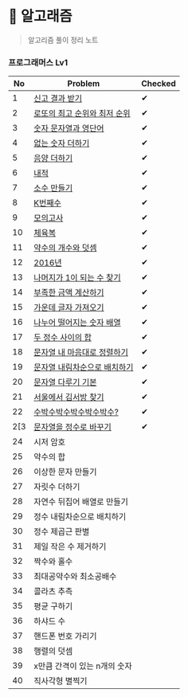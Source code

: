 # 🐳 알고래즘

> 알고리즘 풀이 정리 노트

### 프로그래머스 Lv1

| No  | Problem                                                                             | Checked |
| --- | ----------------------------------------------------------------------------------- | ------- |
| 1   | [신고 결과 받기](https://school.programmers.co.kr/learn/courses/30/lessons/92334)         | ✔       |
| 2   | [로또의 최고 순위와 최저 순위](https://school.programmers.co.kr/learn/courses/30/lessons/77484) | ✔       |
| 3   | [숫자 문자열과 영단어](https://school.programmers.co.kr/learn/courses/30/lessons/81301)      | ✔       |
| 4   | [없는 숫자 더하기](https://school.programmers.co.kr/learn/courses/30/lessons/86051)        | ✔       |
| 5   | [음양 더하기](https://school.programmers.co.kr/learn/courses/30/lessons/76501)           | ✔       |
| 6   | [내적](https://school.programmers.co.kr/learn/courses/30/lessons/70128)               | ✔       |
| 7   | [소수 만들기](https://school.programmers.co.kr/learn/courses/30/lessons/12977)           | ✔       |
| 8   | [K번째수](https://school.programmers.co.kr/learn/courses/30/lessons/42748)             | ✔       |
| 9   | [모의고사](https://school.programmers.co.kr/learn/courses/30/lessons/42840)             | ✔       |
| 10  | [체육복](https://school.programmers.co.kr/learn/courses/30/lessons/42862)              | ✔       |
| 11  | [약수의 개수와 덧셈](https://school.programmers.co.kr/learn/courses/30/lessons/77884)       | ✔       |
| 12  | [2016년](https://school.programmers.co.kr/learn/courses/30/lessons/12901)            | ✔       |
| 13  | [나머지가 1이 되는 수 찾기](https://school.programmers.co.kr/learn/courses/30/lessons/87389)  | ✔       |
| 14  | [부족한 금액 계산하기](https://school.programmers.co.kr/learn/courses/30/lessons/82612)      | ✔       |
| 15  | [가운데 글자 가져오기](https://school.programmers.co.kr/learn/courses/30/lessons/12903)      | ✔       |
| 16  | [나누어 떨어지는 숫자 배열](https://school.programmers.co.kr/learn/courses/30/lessons/12910)   | ✔       |
| 17  | [두 정수 사이의 합](https://school.programmers.co.kr/learn/courses/30/lessons/12912)       | ✔       |
| 18  | [문자열 내 마음대로 정렬하기](https://school.programmers.co.kr/learn/courses/30/lessons/12915)  | ✔       |
| 19  | [문자열 내림차순으로 배치하기](https://school.programmers.co.kr/learn/courses/30/lessons/12917)  | ✔       |
| 20  | [문자열 다루기 기본](https://school.programmers.co.kr/learn/courses/30/lessons/12918)       | ✔       |
| 21  | [서울에서 김서방 찾기](https://school.programmers.co.kr/learn/courses/30/lessons/12919)      | ✔       |
| 22  | [수박수박수박수박수박수?](https://school.programmers.co.kr/learn/courses/30/lessons/12922)     | ✔       |
| 2[3 | [문자열을 정수로 바꾸기](https://school.programmers.co.kr/learn/courses/30/lessons/12925)     | ✔       |
| 24  | 시저 암호                                                                               |         |
| 25  | 약수의 합                                                                               |         |
| 26  | 이상한 문자 만들기                                                                          |         |
| 27  | 자릿수 더하기                                                                             |         |
| 28  | 자연수 뒤집어 배열로 만들기                                                                     |         |
| 29  | 정수 내림차순으로 배치하기                                                                      |         |
| 30  | 정수 제곱근 판별                                                                           |         |
| 31  | 제일 작은 수 제거하기                                                                        |         |
| 32  | 짝수와 홀수                                                                              |         |
| 33  | 최대공약수와 최소공배수                                                                        |         |
| 34  | 콜라츠 추측                                                                              |         |
| 35  | 평균 구하기                                                                              |         |
| 36  | 하샤드 수                                                                               |         |
| 37  | 핸드폰 번호 가리기                                                                          |         |
| 38  | 행렬의 덧셈                                                                              |         |
| 39  | x만큼 간격이 있는 n개의 숫자                                                                   |         |
| 40  | 직사각형 별찍기                                                                            |         |
